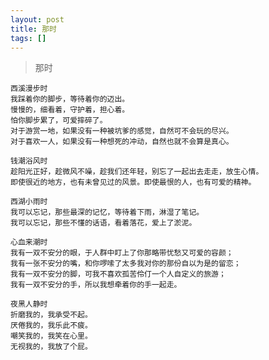 ```yaml
---
layout: post
title: 那时
tags: []
---
```


> 那时

	西溪漫步时
	我踩着你的脚步，等待着你的迈出。
	慢慢的，细看着，守护着，担心着。
	怕你脚步累了，可爱摔碎了。
	对于游赏一地，如果没有一种被坑爹的感觉，自然可不会玩的尽兴。
	对于喜欢一人，如果没有一种想死的冲动，自然也就不会算是真心。

	钱潮浴风时
	趁阳光正好，趁微风不噪，趁我们还年轻，别忘了一起出去走走，放生心情。
	即使很近的地方，也有未曾见过的风景。即使最恨的人，也有可爱的精神。

	西湖小雨时
	我可以忘记，那些最深的记忆，等待着下雨，淋湿了笔记。
	我可以忘记，那些不懂的话语，看着落花，爱上了淤泥。

	心血来潮时
	我有一双不安分的眼，于人群中盯上了你那略带忧愁又可爱的容颜；
	我有一张不安分的嘴，和你啰嗦了太多我对你的那份自以为是的留恋；
	我有一双不安分的脚，可我不喜欢孤苦伶仃一个人自定义的旅游；
	我有一双不安分的手，所以我想牵着你的手一起走。

	夜黑人静时
	折磨我的，我承受不起。
	厌倦我的，我乐此不疲。
	嘲笑我的，我笑在心里。
	无视我的，我放了个屁。

